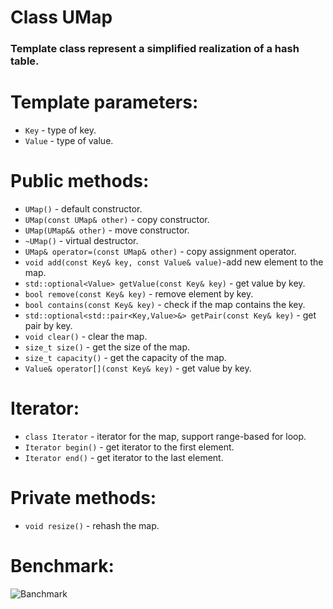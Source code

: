# Class UMap
### Template class represent a simplified realization of a hash table.

# Template parameters:
- `Key` - type of key.
- `Value` - type of value.




# Public methods:
- `UMap()` - default constructor.
- `UMap(const UMap& other)` - copy constructor.
- `UMap(UMap&& other)` - move constructor.
- `~UMap()` - virtual destructor.
- `UMap& operator=(const UMap& other)` - copy assignment operator.
- `void add(const Key& key, const Value& value)`-add new element to the map.
- `std::optional<Value> getValue(const Key& key)` - get value by key.
- `bool remove(const Key& key)` - remove element by key.
- `bool contains(const Key& key)` - check if the map contains the key.
- `std::optional<std::pair<Key,Value>&> getPair(const Key& key)` - get pair by key.
- `void clear()` - clear the map.
- `size_t size()` - get the size of the map.
- `size_t capacity()` - get the capacity of the map.
- `Value& operator[](const Key& key)` - get value by key.

# Iterator:
- `class Iterator` - iterator for the map, support range-based for loop.
- `Iterator begin()` - get iterator to the first element.
- `Iterator end()` - get iterator to the last element.


# Private methods:
- `void resize()` - rehash the map.

# Benchmark:
![Banchmark](https://github.com/user-attachments/assets/e3f3c089-1f93-4ea9-972b-c649fd8fffd1)

    





